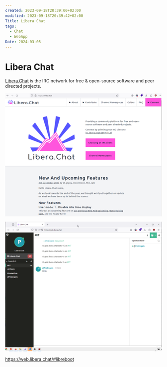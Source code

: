 ```yaml
---
created: 2023-09-18T20:39:00+02:00
modified: 2023-09-18T20:39:42+02:00
Title: Libera Chat
tags:
  - Chat
  - WebApp
Date: 2024-03-05
---
```


# Libera Chat

[Libera.Chat](https://libera.chat) is the IRC network for free & open-source software and peer directed projects.

![](_asset/2023-09-18_LiberaChat_image_1.png)


![](_asset/2023-09-18_LiberaChat_image_2.png)

https://web.libera.chat/#libreboot
